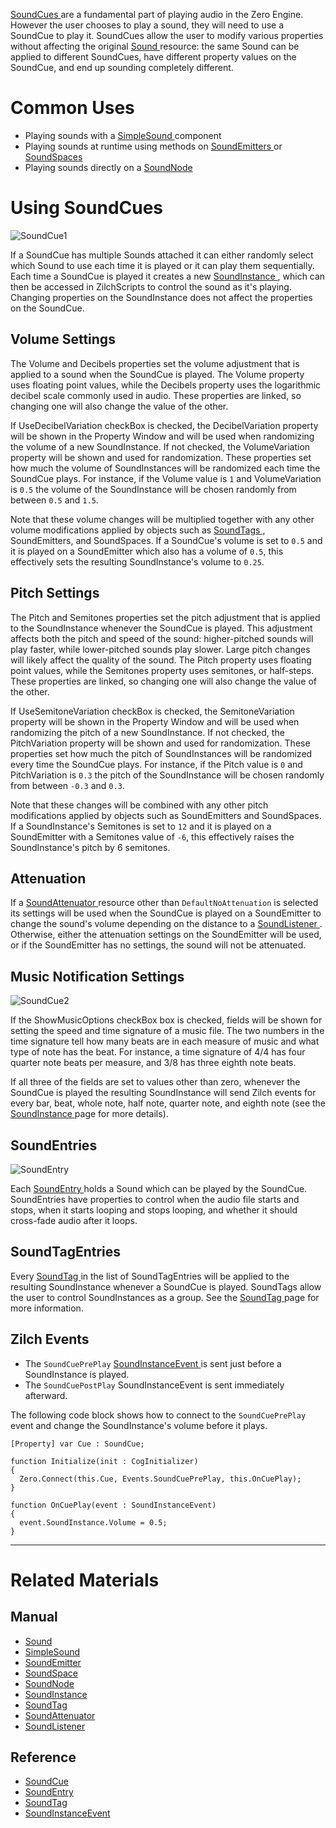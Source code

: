 [ SoundCues ](https://github.com/zeroengineteam/ZeroDocs/code_reference/class_reference/soundcue.markdown) are a fundamental part of playing audio in the Zero Engine. However the user chooses to play a sound, they will need to use a SoundCue to play it. SoundCues allow the user to modify various properties without affecting the original [Sound ](https://github.com/zeroengineteam/ZeroDocs/zero_editor_documentation/zeromanual/audio/sound.markdown) resource: the same Sound can be applied to different SoundCues, have different property values on the SoundCue, and end up sounding completely different. 

 # Common Uses

- Playing sounds with a [SimpleSound ](https://github.com/zeroengineteam/ZeroDocs/zero_editor_documentation/zeromanual/audio/simplesound.markdown) component
- Playing sounds at runtime using methods on [SoundEmitters ](https://github.com/zeroengineteam/ZeroDocs/zero_editor_documentation/zeromanual/audio/soundemitter.markdown) or [SoundSpaces ](https://github.com/zeroengineteam/ZeroDocs/zero_editor_documentation/zeromanual/audio/soundspace.markdown)
- Playing sounds directly on a [SoundNode ](https://github.com/zeroengineteam/ZeroDocs/zero_editor_documentation/zeromanual/audio/soundnode.markdown)

 # Using SoundCues



![SoundCue1](https://media.githubusercontent.com/media/zeroengineteam/ZeroFiles/master/doc_files/47918.png)

If a SoundCue has multiple Sounds attached it can either randomly select which Sound to use each time it is played or it can play them sequentially. Each time a SoundCue is played it creates a new [SoundInstance ](https://github.com/zeroengineteam/ZeroDocs/zero_editor_documentation/zeromanual/audio/soundinstance.markdown), which can then be accessed in ZilchScripts to control the sound as it's playing. Changing properties on the SoundInstance does not affect the properties on the SoundCue.

 ## Volume Settings

The Volume  and  Decibels  properties set the volume adjustment that is applied to a sound when the SoundCue is played. The Volume  property uses floating point values, while the Decibels  property uses the logarithmic decibel scale commonly used in audio. These properties are linked, so changing one will also change the value of the other.

If UseDecibelVariation checkBox is checked, the DecibelVariation  property will be shown in the Property Window and will be used when randomizing the volume of a new SoundInstance. If not checked, the VolumeVariation  property will be shown and used for randomization. These properties set how much the volume of SoundInstances will be randomized each time the SoundCue plays. For instance, if the Volume  value is `1` and VolumeVariation  is `0.5` the volume of the SoundInstance will be chosen randomly from between `0.5` and `1.5`. 

Note that these volume changes will be multiplied together with any other volume modifications applied by objects such as [SoundTags ](https://github.com/zeroengineteam/ZeroDocs/zero_editor_documentation/zeromanual/audio/soundtag.markdown), SoundEmitters, and SoundSpaces. If a SoundCue's volume is set to `0.5` and it is played on a SoundEmitter which also has a volume of `0.5`, this effectively sets the resulting SoundInstance's volume to `0.25`.

 ## Pitch Settings

The  Pitch  and  Semitones  properties set the pitch adjustment that is applied to the SoundInstance whenever the SoundCue is played. This adjustment affects both the pitch and speed of the sound: higher-pitched sounds will play faster, while lower-pitched sounds play slower. Large pitch changes will likely affect the quality of the sound. The  Pitch  property uses floating point values, while the Semitones  property uses semitones, or half-steps. These properties are linked, so changing one will also change the value of the other.

If UseSemitoneVariation checkBox is checked, the  SemitoneVariation  property will be shown in the Property Window and will be used when randomizing the pitch of a new SoundInstance. If not checked, the  PitchVariation  property will be shown and used for randomization. These properties set how much the pitch of SoundInstances will be randomized every time the SoundCue plays. For instance, if the  Pitch  value is `0` and  PitchVariation  is `0.3` the pitch of the SoundInstance will be chosen randomly from between `-0.3` and `0.3`.

Note that these changes will be combined with any other pitch modifications applied by objects such as SoundEmitters and SoundSpaces. If a SoundInstance's  Semitones  is set to `12` and it is played on a SoundEmitter with a  Semitones  value of `-6`, this effectively raises the SoundInstance's pitch by 6 semitones.

 ## Attenuation

If a [SoundAttenuator ](https://github.com/zeroengineteam/ZeroDocs/zero_editor_documentation/zeromanual/audio/soundattenuator.markdown) resource other than `DefaultNoAttenuation` is selected its settings will be used when the SoundCue is played on a SoundEmitter to change the sound's volume depending on the distance to a [SoundListener ](https://github.com/zeroengineteam/ZeroDocs/zero_editor_documentation/zeromanual/audio/soundlistener.markdown). Otherwise, either the attenuation settings on the SoundEmitter will be used, or if the SoundEmitter has no settings, the sound will not be attenuated.

 ## Music Notification Settings 



![SoundCue2](https://media.githubusercontent.com/media/zeroengineteam/ZeroFiles/master/doc_files/47920.png) 

If the ShowMusicOptions checkBox box is checked, fields will be shown for setting the speed and time signature of a music file. The two numbers in the time signature tell how many beats are in each measure of music and what type of note has the beat. For instance, a time signature of 4/4 has four quarter note beats per measure, and 3/8 has three eighth note beats. 

If all three of the fields are set to values other than zero, whenever the SoundCue is played the resulting SoundInstance will send Zilch events for every bar, beat, whole note, half note, quarter note, and eighth note (see the [SoundInstance ](https://github.com/zeroengineteam/ZeroDocs/zero_editor_documentation/zeromanual/audio/soundinstance.markdown) page for more details). 

 ## SoundEntries 



![SoundEntry](https://media.githubusercontent.com/media/zeroengineteam/ZeroFiles/master/doc_files/47922.png)

Each [ SoundEntry ](https://github.com/zeroengineteam/ZeroDocs/code_reference/class_reference/soundentry.markdown) holds a Sound which can be played by the SoundCue. SoundEntries have properties to control when the audio file starts and stops, when it starts looping and stops looping, and whether it should cross-fade audio after it loops.

 ## SoundTagEntries

Every [ SoundTag ](https://github.com/zeroengineteam/ZeroDocs/zero_editor_documentation/zeromanual/audio/soundtag.markdown) in the list of SoundTagEntries will be applied to the resulting SoundInstance whenever a SoundCue is played. SoundTags allow the user to control SoundInstances as a group. See the [SoundTag ](https://github.com/zeroengineteam/ZeroDocs/zero_editor_documentation/zeromanual/audio/soundtag.markdown) page for more information.

 ##  Zilch Events

- The `SoundCuePrePlay` [ SoundInstanceEvent  ](https://github.com/zeroengineteam/ZeroDocs/code_reference/class_reference/soundinstanceevent.markdown) is sent just before a SoundInstance is played. 
- The `SoundCuePostPlay` SoundInstanceEvent is sent immediately afterward. 

The following code block shows how to connect to the `SoundCuePrePlay` event and change the SoundInstance's volume before it plays.

```lang=csharp
[Property] var Cue : SoundCue;

function Initialize(init : CogInitializer)
{
  Zero.Connect(this.Cue, Events.SoundCuePrePlay, this.OnCuePlay);
}

function OnCuePlay(event : SoundInstanceEvent)
{
  event.SoundInstance.Volume = 0.5;
}
```

---
 # Related Materials

 ## Manual

- [Sound ](https://github.com/zeroengineteam/ZeroDocs/zero_editor_documentation/zeromanual/audio/sound.markdown)
- [SimpleSound ](https://github.com/zeroengineteam/ZeroDocs/zero_editor_documentation/zeromanual/audio/simplesound.markdown)
- [SoundEmitter ](https://github.com/zeroengineteam/ZeroDocs/zero_editor_documentation/zeromanual/audio/soundemitter.markdown)
- [SoundSpace ](https://github.com/zeroengineteam/ZeroDocs/zero_editor_documentation/zeromanual/audio/soundspace.markdown)
- [SoundNode ](https://github.com/zeroengineteam/ZeroDocs/zero_editor_documentation/zeromanual/audio/soundnode.markdown)
- [SoundInstance ](https://github.com/zeroengineteam/ZeroDocs/zero_editor_documentation/zeromanual/audio/soundinstance.markdown)
- [SoundTag ](https://github.com/zeroengineteam/ZeroDocs/zero_editor_documentation/zeromanual/audio/soundtag.markdown)
- [SoundAttenuator ](https://github.com/zeroengineteam/ZeroDocs/zero_editor_documentation/zeromanual/audio/soundattenuator.markdown)
- [SoundListener ](https://github.com/zeroengineteam/ZeroDocs/zero_editor_documentation/zeromanual/audio/soundlistener.markdown)

 ## Reference

- [ SoundCue ](https://github.com/zeroengineteam/ZeroDocs/code_reference/class_reference/soundcue.markdown)
- [ SoundEntry ](https://github.com/zeroengineteam/ZeroDocs/code_reference/class_reference/soundentry.markdown)
- [ SoundTag ](https://github.com/zeroengineteam/ZeroDocs/code_reference/class_reference/soundtag.markdown)
- [ SoundInstanceEvent ](https://github.com/zeroengineteam/ZeroDocs/code_reference/class_reference/soundinstanceevent.markdown) 

 